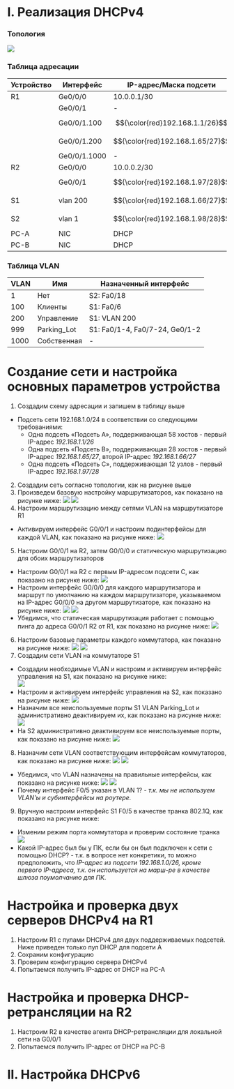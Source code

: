 # I. Реализация DHCPv4 

### Топология
![](https://github.com/devops-user/otus/blob/main/homeworks/homework_20/images/topo.png)

### Таблица адресации
| Устройство | Интерфейс | IP-адрес/Маска подсети | Шлюз по умолчанию |
--- | --- | --- | --- |
| R1 | Ge0/0/0 | 10.0.0.1/30 | - |
|  | Ge0/0/1 | - | - |
|  | Ge0/0/1.100 | $${\color{red}192.168.1.1/26}$$ |  |
|  | Ge0/0/1.200 | $${\color{red}192.168.1.65/27}$$ |  |
|  | Ge0/0/1.1000 | - | - |
| R2 | Ge0/0/0 | 10.0.0.2/30 | - |
|  | Ge0/0/1 | $${\color{red}192.168.1.97/28}$$ | - |
| S1 | vlan 200 | $${\color{red}192.168.1.66/27}$$ | $${\color{red}192.168.1.65}$$ |
| S2 | vlan 1 | $${\color{red}192.168.1.98/28}$$ | $${\color{red}192.168.1.97}$$ |
| PC-A | NIC | DHCP | DHCP |
| PC-B | NIC | DHCP | DHCP |


### Таблица VLAN
| VLAN | Имя | Назначенный интерфейс |
--- | ---| --- |
| 1 | Нет | S2: Fa0/18 |
| 100 | Клиенты | S1: Fa0/6 |
| 200 | Управление | S1: VLAN 200 |
| 999 | Parking_Lot | S1: Fa0/1-4, Fa0/7-24, Ge0/1-2 |
| 1000 | Собственная | - |

# Создание сети и настройка основных параметров устройства
1. Создадим схему адресации и запишем в таблицу выше
  * Подсеть сети 192.168.1.0/24 в соответствии со следующими требованиями:
    * Одна подсеть «Подсеть A», поддерживающая 58 хостов - первый IP-адрес *192.168.1.1/26*
    * Одна подсеть «Подсеть B», поддерживающая 28 хостов - первый IP-адрес *192.168.1.65/27*, второй IP-адрес *192.168.1.66/27*
    * Одна подсеть «Подсеть C», поддерживающая 12 узлов - первый IP-адрес *192.168.1.97/28*
2. Создадим сеть согласно топологии, как на рисунке выше
3. Произведем базовую настройку маршрутизаторов, как показано на рисунке ниже:
![](https://github.com/devops-user/otus/blob/main/homeworks/homework_20/images/R1.png)
![](https://github.com/devops-user/otus/blob/main/homeworks/homework_20/images/R2.png)
4. Настроим маршрутизацию между сетями VLAN на маршрутизаторе R1
  * Активируем интерфейс G0/0/1 и настроим подинтерфейсы для каждой VLAN, как показано на рисунке ниже:
![](https://github.com/devops-user/otus/blob/main/homeworks/homework_20/images/R1_sub.png) 
5. Настроим G0/0/1 на R2, затем G0/0/0 и статическую маршрутизацию для обоих маршрутизаторов
  * Настроим G0/0/1 на R2 с первым IP-адресом подсети C, как показано на рисунке ниже:
![](https://github.com/devops-user/otus/blob/main/homeworks/homework_20/images/R2_sub.png)
  * Настроим интерфейс G0/0/0 для каждого маршрутизатора и маршрут по умолчанию на каждом маршрутизаторе, указываемом на IP-адрес G0/0/0 на другом маршрутизаторе, как показано на рисунке ниже: 
![](https://github.com/devops-user/otus/blob/main/homeworks/homework_20/images/R1_r2.png)
![](https://github.com/devops-user/otus/blob/main/homeworks/homework_20/images/R2_r1.png)
  * Убедимся, что статическая маршрутизация работает с помощью пинга до адреса G0/0/1 R2 от R1, как показано на рисунке ниже:
![](https://github.com/devops-user/otus/blob/main/homeworks/homework_20/images/R2_ping.png)
6. Настроим базовые параметры каждого коммутатора, как показано на рисунке ниже:
![](https://github.com/devops-user/otus/blob/main/homeworks/homework_20/images/SW1.png)
![](https://github.com/devops-user/otus/blob/main/homeworks/homework_20/images/SW2.png)
7. Создадим сети VLAN на коммутаторе S1
  * Создадим необходимые VLAN и настроим и активируем интерфейс управления на S1, как показано на рисунке ниже:  
![](https://github.com/devops-user/otus/blob/main/homeworks/homework_20/images/SW1_IP.png)
  * Настроим и активируем интерфейс управления на S2, как показано на рисунке ниже:
![](https://github.com/devops-user/otus/blob/main/homeworks/homework_20/images/SW2_IP.png)
  * Назначим все неиспользуемые порты S1 VLAN Parking_Lot и административно деактивируем их, как показано на рисунке ниже:
![](https://github.com/devops-user/otus/blob/main/homeworks/homework_20/images/SW1_sh.png)
  * На S2 административно деактивируем все неиспользуемые порты, как показано на рисунке ниже:
![](https://github.com/devops-user/otus/blob/main/homeworks/homework_20/images/SW2_sh.png)
8. Назначим сети VLAN соответствующим интерфейсам коммутаторов, как показано на рисунке ниже:
![](https://github.com/devops-user/otus/blob/main/homeworks/homework_20/images/SW1_fa6.png)
![](https://github.com/devops-user/otus/blob/main/homeworks/homework_20/images/SW2_fa5.png)
  * Убедимся, что VLAN назначены на правильные интерфейсы, как показано на рисунке ниже:
![](https://github.com/devops-user/otus/blob/main/homeworks/homework_20/images/SW1_vl.png)
![](https://github.com/devops-user/otus/blob/main/homeworks/homework_20/images/SW2_vl.png)
  * Почему интерфейс F0/5 указан в VLAN 1? - *т.к. мы не используем VLAN'ы и субинтерфейсы на роутере.*
9. Вручную настроим интерфейс S1 F0/5 в качестве транка 802.1Q, как показано на рисунке ниже:
  * Изменим режим порта коммутатора и проверим состояние транка
![](https://github.com/devops-user/otus/blob/main/homeworks/homework_20/images/SW1_tr.png)
  * Какой IP-адрес был бы у ПК, если бы он был подключен к сети с помощью DHCP? - т.к. в вопросе нет конкретики, то можно предположить, что *IP-адрес из подсети 192.168.1.0/26, кроме первого IP-адреса, т.к. он используется на марш-ре в качестве шлюза поумолчанию для ПК.* 

# Настройка и проверка двух серверов DHCPv4 на R1
1. Настроим R1 с пулами DHCPv4 для двух поддерживаемых подсетей. Ниже приведен только пул DHCP для подсети A
2. Сохраним конфигурацию
3. Проверим конфигурацию сервера DHCPv4
4. Попытаемся получить IP-адрес от DHCP на PC-A

# Настройка и проверка DHCP-ретрансляции на R2
1. Настроим R2 в качестве агента DHCP-ретрансляции для локальной сети на G0/0/1
2. Попытаемся получить IP-адрес от DHCP на PC-B

# II. Настройка DHCPv6
